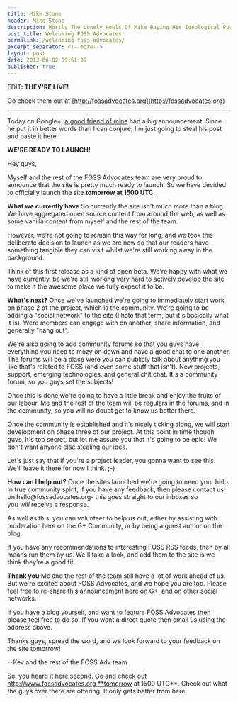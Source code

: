 ```yaml
---
title: Mike Stone
header: Mike Stone
description: Mostly The Lonely Howls Of Mike Baying His Ideological Purity At The Moon
post_title: Welcoming FOSS Advocates!
permalink: /welcoming-foss-advocates/
excerpt_separator: <!--more-->
layout: post
date: 2013-06-02 09:51:09
published: true
---
```



EDIT: **THEY'RE LIVE!**

Go check them out at [http://fossadvocates.org](http://fossadvocates.org)

---

Today on Google+, [a good friend of mine](https://plus.google.com/u/0/107532714495314593816) had a big announcement. Since he put it in better words than I can conjure, I'm just going to steal his post and paste it here.

**WE'RE READY TO LAUNCH!**

Hey guys,

Myself and the rest of the FOSS Advocates team are very proud to announce that the site is pretty much ready to launch. So we have decided to officially launch the site **tomorrow at 1500 UTC**.

<!--more-->

**What we currently have** So currently the site isn't much more than a blog. We have aggregated open source content from around the web, as well as some vanilla content from myself and the rest of the team.

However, we're not going to remain this way for long, and we took this deliberate decision to launch as we are now so that our readers have something tangible they can visit whilst we're still working away in the background.

Think of this first release as a kind of open beta. We're happy with what we have currently, be we're still working very hard to actively develop the site to make it the awesome place we fully expect it to be.

**What's next?** Once we've launched we're going to immediately start work on phase 2 of the project, which is the community. We're going to be adding a "social network" to the site (I hate that term, but it's basically what it is). Were members can engage with on another, share information, and generally "hang out".

We're also going to add community forums so that you guys have everything you need to mozy on down and have a good chat to one another. The forums will be a place were you can publicly talk about anything you like that's related to FOSS (and even some stuff that isn't). New projects, support, emerging technologies, and general chit chat. It's a community forum, so you guys set the subjects!

Once this is done we're going to have a little break and enjoy the fruits of our labour. Me and the rest of the team will be regulars in the forums, and in the community, so you will no doubt get to know us better there.

Once the community is established and it's nicely ticking along, we will start development on phase three of our project. At this point in time though guys, it's top secret, but let me assure you that it's going to be epic! We don't want anyone else stealing our idea.

Let's just say that if you're a project leader, you gonna want to see this. We'll leave it there for now I think. ;-)

**How can I help out?** Once the sites launched we're going to need your help. In true community spirit, if you have any feedback, then please contact us on hello@fossadvocates.org- this goes straight to our inboxes so you _will_ receive a response.

As well as this, you can volunteer to help us out, either by assisting with moderation here on the G+ Community, or by being a guest author on the blog.

If you have any recommendations to interesting FOSS RSS feeds, then by all means run them by us. We'll take a look, and add them to the site is we think they're a good fit.

**Thank you** Me and the rest of the team still have a lot of work ahead of us. But we're excited about FOSS Advocates, and we hope you are too. Please feel free to re-share this announcement here on G+, and on other social networks.

If you have a blog yourself, and want to feature FOSS Advocates then please feel free to do so. If you want a direct quote then email us using the address above.

Thanks guys, spread the word, and we look forward to your feedback on the site tomorrow!

\--Kev and the rest of the FOSS Adv team

So, you heard it here second. Go and check out http://www.fossadvocates.org **tomorrow at 1500 UTC**. Check out what the guys over there are offering. It only gets better from here.
